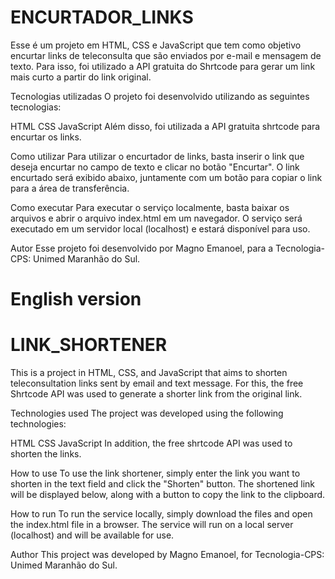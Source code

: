 # ENCURTADOR_LINKS

Esse é um projeto em HTML, CSS e JavaScript que tem como objetivo encurtar links de teleconsulta que são enviados por e-mail e mensagem de texto. 
Para isso, foi utilizado a API gratuita do Shrtcode para gerar um link mais curto a partir do link original.

Tecnologias utilizadas
O projeto foi desenvolvido utilizando as seguintes tecnologias:

HTML
CSS
JavaScript
Além disso, foi utilizada a API gratuita shrtcode para encurtar os links.

Como utilizar
Para utilizar o encurtador de links, basta inserir o link que deseja encurtar no campo de texto e clicar no botão "Encurtar". 
O link encurtado será exibido abaixo, juntamente com um botão para copiar o link para a área de transferência.

Como executar
Para executar o serviço localmente, basta baixar os arquivos e abrir o arquivo index.html em um navegador. 
O serviço será executado em um servidor local (localhost) e estará disponível para uso.

Autor
Esse projeto foi desenvolvido por Magno Emanoel, para a Tecnologia-CPS: Unimed Maranhão do Sul.

# English version

# LINK_SHORTENER

This is a project in HTML, CSS, and JavaScript that aims to shorten teleconsultation links sent by email and text message.
For this, the free Shrtcode API was used to generate a shorter link from the original link.

Technologies used
The project was developed using the following technologies:

HTML
CSS
JavaScript
In addition, the free shrtcode API was used to shorten the links.

How to use
To use the link shortener, simply enter the link you want to shorten in the text field and click the "Shorten" button.
The shortened link will be displayed below, along with a button to copy the link to the clipboard.

How to run
To run the service locally, simply download the files and open the index.html file in a browser.
The service will run on a local server (localhost) and will be available for use.

Author
This project was developed by Magno Emanoel, for Tecnologia-CPS: Unimed Maranhão do Sul.
